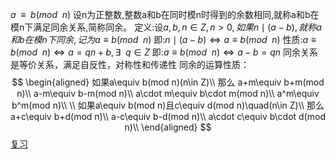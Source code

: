$a\enspace \equiv \enspace b(mod\enspace n)$
设n为正整数,整数a和b在同时模n时得到的余数相同,就称a和b在模n下满足同余关系,简称同余。
定义:设$a,b,n\in Z,n>0,如果n\mid(a-b),就称a和b在模n下同余,记为a\equiv b(mod\enspace n)$
即:$n\mid(a-b)\Leftrightarrow a\equiv b(mod\enspace n)$
性质:$a\equiv b(mod\enspace n)\Leftrightarrow a=qn+b,\exists \enspace q\in Z$
即:$a\equiv b(mod\enspace n)\Leftrightarrow a-b=qn$
同余关系是等价关系，满足自反性，对称性和传递性
同余的运算性质：
$$
\begin{aligned}
如果a\equiv b(mod n)(n\in Z)\\
那么 a+m\equiv b+m(mod n)\\
a-m\equiv b-m(mod n)\\
a\cdot m\equiv b\cdot m(mod n)\\
a^m\equiv b^m(mod n)\\
\\
如果a\equiv b(mod n)且c\equiv d(mod n)\quad(n\in Z)\\
那么a+c\equiv b+d(mod n)\\
a-c\equiv b-d(mod n)\\
a\cdot c\equiv b\cdot d(mod n)\\
\end{aligned}
$$
[复习](https://www.bilibili.com/video/BV1mL4y1c7SP/?spm_id_from=333.788&vd_source=1f629d635dd819501f0dcf8fff889f6b)
